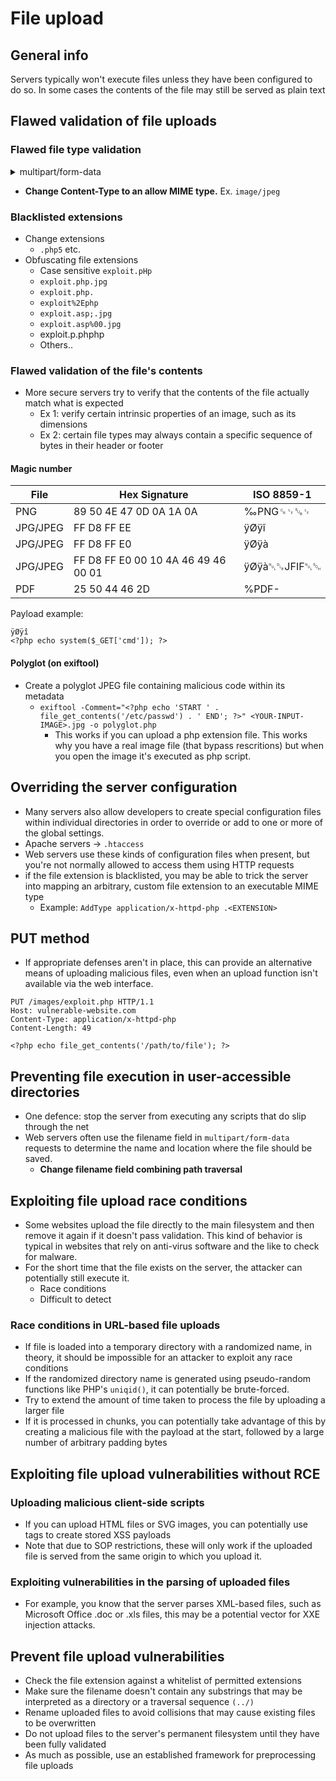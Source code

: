 # File upload

## General info

Servers typically won't execute files unless they have been configured to do so. In some cases the contents of the file may still be served as plain text

## Flawed validation of file uploads

### **Flawed file type validation**

<details>

<summary>multipart/form-data</summary>

When we upload binary files (like png) the content type multipart/form-data is preferred. The message body is split into separate parts for each of the form's inputs. Each part contains a `Content-Disposition` header and may also contain their own `Content-Type` header which tells the server the MIME type of the data that was submitted using this input

</details>

* **Change Content-Type to an allow MIME type.** Ex. `image/jpeg`

### Blacklisted extensions

* Change extensions
  * `.php5` etc.
* Obfuscating file extensions
  * Case sensitive `exploit.pHp`
  * `exploit.php.jpg`
  * `exploit.php.`
  * `exploit%2Ephp`
  * `exploit.asp;.jpg`
  * `exploit.asp%00.jpg`
  * exploit.p.phphp
  * Others..

### Flawed validation of the file's contents

* More secure servers try to verify that the contents of the file actually match what is expected
  * Ex 1: verify certain intrinsic properties of an image, such as its dimensions
  * Ex 2: certain file types may always contain a specific sequence of bytes in their header or footer

#### Magic number

| File     | Hex Signature                       | ISO 8859-1   |
| -------- | ----------------------------------- | ------------ |
| PNG      | 89 50 4E 47 0D 0A 1A 0A             | ‰PNG␍␊␚␊     |
| JPG/JPEG | FF D8 FF EE                         | ÿØÿî         |
| JPG/JPEG | FF D8 FF E0                         | ÿØÿà         |
| JPG/JPEG | FF D8 FF E0 00 10 4A 46 49 46 00 01 | ÿØÿà␀␐JFIF␀␁ |
| PDF      | 25 50 44 46 2D                      | %PDF-        |

Payload example:

```
ÿØÿî
<?php echo system($_GET['cmd']); ?>
```

#### Polyglot (on exiftool)

* Create a polyglot JPEG file containing malicious code within its metadata
  * `exiftool -Comment="<?php echo 'START ' . file_get_contents('/etc/passwd') . ' END'; ?>" <YOUR-INPUT-IMAGE>.jpg -o polyglot.php`
    * This works if you can upload a php extension file. This works why you have a real image file (that bypass rescritions) but when you open the image it's executed as php script.

## Overriding the server configuration

* Many servers also allow developers to create special configuration files within individual directories in order to override or add to one or more of the global settings.
* Apache servers -> `.htaccess`
* Web servers use these kinds of configuration files when present, but you're not normally allowed to access them using HTTP requests
* if the file extension is blacklisted, you may be able to trick the server into mapping an arbitrary, custom file extension to an executable MIME type
  * Example: `AddType application/x-httpd-php .<EXTENSION>`

## PUT method

* If appropriate defenses aren't in place, this can provide an alternative means of uploading malicious files, even when an upload function isn't available via the web interface.

```
PUT /images/exploit.php HTTP/1.1
Host: vulnerable-website.com
Content-Type: application/x-httpd-php
Content-Length: 49

<?php echo file_get_contents('/path/to/file'); ?>
```

## **Preventing file execution in user-accessible directories**

* One defence: stop the server from executing any scripts that do slip through the net
* Web servers often use the filename field in `multipart/form-data` requests to determine the name and location where the file should be saved.
  * **Change filename field combining path traversal**

## Exploiting file upload race conditions

* Some websites upload the file directly to the main filesystem and then remove it again if it doesn't pass validation. This kind of behavior is typical in websites that rely on anti-virus software and the like to check for malware.
* For the short time that the file exists on the server, the attacker can potentially still execute it.
  * Race conditions
  * Difficult to detect

### Race conditions in URL-based file uploads

* If file is loaded into a temporary directory with a randomized name, in theory, it should be impossible for an attacker to exploit any race conditions
* If the randomized directory name is generated using pseudo-random functions like PHP's `uniqid()`, it can potentially be brute-forced.
* Try to extend the amount of time taken to process the file by uploading a larger file
* If it is processed in chunks, you can potentially take advantage of this by creating a malicious file with the payload at the start, followed by a large number of arbitrary padding bytes

## Exploiting file upload vulnerabilities without RCE

### Uploading malicious client-side scripts

* If you can upload HTML files or SVG images, you can potentially use tags to create stored XSS payloads
* Note that due to SOP restrictions, these will only work if the uploaded file is served from the same origin to which you upload it.

### Exploiting vulnerabilities in the parsing of uploaded files

* For example, you know that the server parses XML-based files, such as Microsoft Office .doc or .xls files, this may be a potential vector for XXE injection attacks.

## Prevent file upload vulnerabilities

* Check the file extension against a whitelist of permitted extensions
* Make sure the filename doesn't contain any substrings that may be interpreted as a directory or a traversal sequence `(../)`
* Rename uploaded files to avoid collisions that may cause existing files to be overwritten
* Do not upload files to the server's permanent filesystem until they have been fully validated
* As much as possible, use an established framework for preprocessing file uploads
